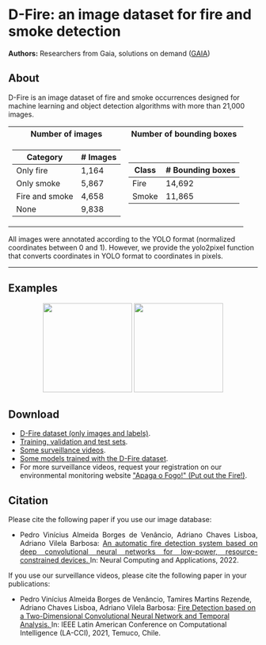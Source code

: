 #  D-Fire: an image dataset for fire and smoke detection

**Authors:** Researchers from Gaia, solutions on demand ([GAIA](https://www.gaiasd.com/))

## About

D-Fire is an image dataset of fire and smoke occurrences designed for machine learning and object detection algorithms with more than 21,000 images.

<div align="center">
<table>
  <tr>
    <th>Number of images</th>
    <th>Number of bounding boxes</th>
  </tr>
 
  <tr><td>

  | Category | # Images |
  | ------------- | ------------- |
  | Only fire  | 1,164  |
  | Only smoke  | 5,867  |
  | Fire and smoke  | 4,658  |
  | None  | 9,838  |

  </td><td>

  | Class | # Bounding boxes |
  | ------------- | ------------- |
  | Fire  | 14,692 |
  | Smoke  | 11,865 |

  </td></tr> 
</table>
</div>

All images were annotated according to the YOLO format (normalized coordinates between 0 and 1). 
However, we provide the yolo2pixel function that converts coordinates in YOLO format to coordinates in pixels.

***

## Examples

<p align = "center">
<img src="https://drive.google.com/uc?export=view&id=1TfxQUZd89zU7xYG3y0enivXk3rqI6sIj" width="auto" height="180"/>
<img src="https://drive.google.com/uc?export=view&id=1mIvClp9fLnKURYrRoNab8b96FZCm3Zje" width="auto" height="180"/>
</p>

## Download

* [D-Fire dataset (only images and labels)](https://drive.google.com/drive/folders/1DWgsQLVgkkLM8m-VcugHNpD5WYDbjYp5?usp=sharing).
* [Training, validation and test sets](https://drive.google.com/drive/folders/1Np_FC3MuuFJgV-z0FmZwS9YzsTKdyRGJ?usp=sharing).
* [Some surveillance videos](https://drive.google.com/drive/folders/1P5TNDP7ZrWpIZ4v_Aav5hf3S9UII2ZKA?usp=sharing). 
* [Some models trained with the D-Fire dataset](https://github.com/pedbrgs/Fire-Detection).
* For more surveillance videos, request your registration on our environmental monitoring website ["Apaga o Fogo!" (Put out the Fire!)](https://apagaofogo.eco.br/).

## Citation

Please cite the following paper if you use our image database:

- <p align="justify">Pedro Vinícius Almeida Borges de Venâncio, Adriano Chaves Lisboa, Adriano Vilela Barbosa: <a href="https://link.springer.com/article/10.1007/s00521-022-07467-z"> An automatic fire detection system based on deep convolutional neural networks for low-power, resource-constrained devices. </a> In: Neural Computing and Applications, 2022.</p>

If you use our surveillance videos, please cite the following paper in your publications:
- Pedro Vinícius Almeida Borges de Venâncio, Tamires Martins Rezende, Adriano Chaves Lisboa, Adriano Vilela Barbosa: <a href="https://ieeexplore.ieee.org/document/9769824"> Fire Detection based on a Two-Dimensional Convolutional Neural Network and Temporal Analysis. </a> In: IEEE Latin American Conference on Computational Intelligence (LA-CCI), 2021, Temuco, Chile.
